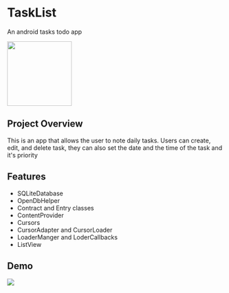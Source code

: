 # TaskList
An android tasks todo app
<p float="left">
  <img src="https://user-images.githubusercontent.com/44711173/58534945-99751c80-81ba-11e9-9899-a1ec2e866055.png" width="150" />
</p>

## Project Overview

This is an app that allows the user to note daily tasks. Users can create, edit, and delete task, they can also set the date and the time of the task and it's priority

## Features

- SQLiteDatabase
- OpenDbHelper
- Contract and Entry classes
- ContentProvider
- Cursors
- CursorAdapter and CursorLoader
- LoaderManger and LoderCallbacks
- ListView

## Demo
![](https://gfycat.com/BlaringRelievedAdamsstaghornedbeetle.gif)
